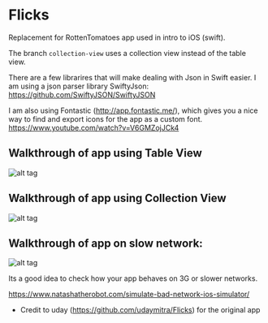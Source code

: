 # Flicks

Replacement for RottenTomatoes app used in intro to iOS (swift).

The branch `collection-view` uses a collection view instead of the table view.

There are a few librarires that will make dealing with Json in Swift easier. I am using a json parser library SwiftyJson:
https://github.com/SwiftyJSON/SwiftyJSON

I am also using Fontastic (http://app.fontastic.me/), which gives you a nice way to find and export icons for the app as a custom font.
https://www.youtube.com/watch?v=V6GMZojJCk4

## Walkthrough of app using Table View

![alt tag](https://github.com/codepath/ios_flicks_swift/blob/master/walkthroughs/flicks_table_walkthrough.gif)

## Walkthrough of app using Collection View

![alt tag](https://github.com/codepath/ios_flicks_swift/blob/master/walkthroughs/flicks_walkthrough.gif)

## Walkthrough of app on slow network:

![alt tag](https://github.com/codepath/ios_flicks_swift/blob/master/walkthroughs/flicks_walkthrough_3g.gif)

Its a good idea to check how your app behaves on 3G or slower networks. 

https://www.natashatherobot.com/simulate-bad-network-ios-simulator/


* Credit to uday (https://github.com/udaymitra/Flicks) for the original app
